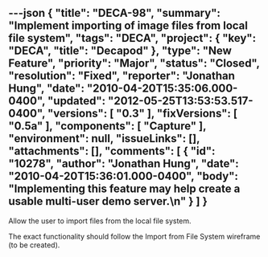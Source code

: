 ---json
{
  "title": "DECA-98",
  "summary": "Implement importing of image files from local file system",
  "tags": "DECA",
  "project": {
    "key": "DECA",
    "title": "Decapod"
  },
  "type": "New Feature",
  "priority": "Major",
  "status": "Closed",
  "resolution": "Fixed",
  "reporter": "Jonathan Hung",
  "date": "2010-04-20T15:35:06.000-0400",
  "updated": "2012-05-25T13:53:53.517-0400",
  "versions": [
    "0.3"
  ],
  "fixVersions": [
    "0.5a"
  ],
  "components": [
    "Capture"
  ],
  "environment": null,
  "issueLinks": [],
  "attachments": [],
  "comments": [
    {
      "id": "10278",
      "author": "Jonathan Hung",
      "date": "2010-04-20T15:36:01.000-0400",
      "body": "Implementing this feature may help create a usable multi-user demo server.\n"
    }
  ]
}
---
Allow the user to import files from the local file system.

The exact functionality should follow the Import from File System wireframe (to be created).

        